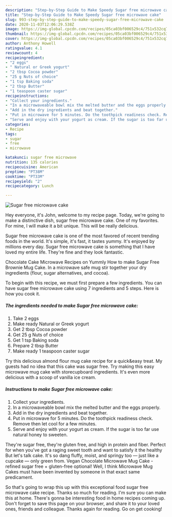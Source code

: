```yaml
---
description: "Step-by-Step Guide to Make Speedy Sugar free microwave cake"
title: "Step-by-Step Guide to Make Speedy Sugar free microwave cake"
slug: 993-step-by-step-guide-to-make-speedy-sugar-free-microwave-cake
date: 2020-11-03T12:06:29.538Z
image: https://img-global.cpcdn.com/recipes/05ca03bf006529c4/751x532cq70/sugar-free-microwave-cake-recipe-main-photo.jpg
thumbnail: https://img-global.cpcdn.com/recipes/05ca03bf006529c4/751x532cq70/sugar-free-microwave-cake-recipe-main-photo.jpg
cover: https://img-global.cpcdn.com/recipes/05ca03bf006529c4/751x532cq70/sugar-free-microwave-cake-recipe-main-photo.jpg
author: Anthony Howell
ratingvalue: 4.1
reviewcount: 4
recipeingredient:
- "2 eggs"
- " Natural or Greek yogurt"
- "2 tbsp Cocoa powder"
- "25 g Nuts of choice"
- "1 tsp Baking soda"
- "2 tbsp Butter"
- "1 teaspoon caster sugar"
recipeinstructions:
- "Collect your ingredients."
- "In a microwaveable bowl mix the melted butter and the eggs properly."
- "Add in the dry ingredients and beat together."
- "Put in microwave for 5 minutes. Do the toothpick readiness check. Remove then let cool for a few minutes."
- "Serve and enjoy with your yogurt as cream. If the sugar is too far use natural honey to sweeten."
categories:
- Recipe
tags:
- sugar
- free
- microwave

katakunci: sugar free microwave 
nutrition: 135 calories
recipecuisine: American
preptime: "PT38M"
cooktime: "PT33M"
recipeyield: "2"
recipecategory: Lunch

---
```



![Sugar free microwave cake](https://img-global.cpcdn.com/recipes/05ca03bf006529c4/751x532cq70/sugar-free-microwave-cake-recipe-main-photo.jpg)

Hey everyone, it's John, welcome to my recipe page. Today, we're going to make a distinctive dish, sugar free microwave cake. One of my favorites. For mine, I will make it a bit unique. This will be really delicious.

Sugar free microwave cake is one of the most favored of recent trending foods in the world. It's simple, it's fast, it tastes yummy. It's enjoyed by millions every day. Sugar free microwave cake is something that I have loved my entire life. They're fine and they look fantastic.

Chocolate Cake Microwave Recipes on Yummly How to make Sugar Free Brownie Mug Cake. In a microwave safe mug stir together your dry ingredients (flour, sugar alternatives, and cocoa).


To begin with this recipe, we must first prepare a few ingredients. You can have sugar free microwave cake using 7 ingredients and 5 steps. Here is how you cook it.

<!--inarticleads1-->

##### The ingredients needed to make Sugar free microwave cake:

1. Take 2 eggs
1. Make ready  Natural or Greek yogurt
1. Get 2 tbsp Cocoa powder
1. Get 25 g Nuts of choice
1. Get 1 tsp Baking soda
1. Prepare 2 tbsp Butter
1. Make ready 1 teaspoon caster sugar


Try this delicious almond flour mug cake recipe for a quick&amp;easy treat. My guests had no idea that this cake was sugar free. Try making this easy microwave mug cake with storecupboard ingredients. It&#39;s even more delicious with a scoop of vanilla ice cream. 

<!--inarticleads2-->

##### Instructions to make Sugar free microwave cake:

1. Collect your ingredients.
1. In a microwaveable bowl mix the melted butter and the eggs properly.
1. Add in the dry ingredients and beat together.
1. Put in microwave for 5 minutes. Do the toothpick readiness check. Remove then let cool for a few minutes.
1. Serve and enjoy with your yogurt as cream. If the sugar is too far use natural honey to sweeten.


They&#39;re sugar free, they&#39;re gluten free, and high in protein and fiber. Perfect for when you&#39;ve got a raging sweet tooth and want to satisfy it the healthy But let&#39;s talk cake. It&#39;s so dang fluffy, moist, and springy too — just like a cupcake — only green from. Vegan Chocolate Microwave Mug Cake - refined sugar free + gluten-free optional! Well, I think Microwave Mug Cakes must have been invented by someone in that exact same predicament. 

So that's going to wrap this up with this exceptional food sugar free microwave cake recipe. Thanks so much for reading. I'm sure you can make this at home. There's gonna be interesting food in home recipes coming up. Don't forget to save this page on your browser, and share it to your loved ones, friends and colleague. Thanks again for reading. Go on get cooking!
